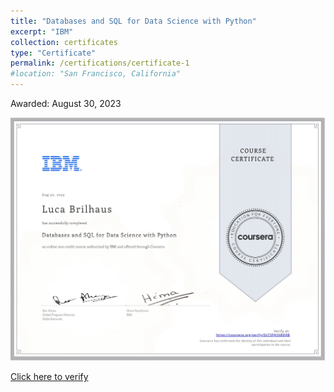 ```yaml
---
title: "Databases and SQL for Data Science with Python"
excerpt: "IBM"
collection: certificates
type: "Certificate"
permalink: /certifications/certificate-1
#location: "San Francisco, California"
---
```

Awarded: August 30, 2023

![Illustration SQL](/images/SQL.jpg)

[Click here to verify](https://coursera.org/verify/DLT3PA5XBDRB)
